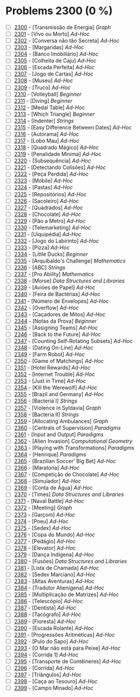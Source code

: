 # Problems 2300 (0 %)


- [ ] [2300](https://www.beecrowd.com.br/judge/pt/problems/view/2300) - [Transmissão de Energia] *Graph*
- [ ] [2301](https://www.beecrowd.com.br/judge/pt/problems/view/2301) - [Vivo ou Morto] *Ad-Hoc*
- [ ] [2302](https://www.beecrowd.com.br/judge/pt/problems/view/2302) - [Conversa não tão Secreta] *Ad-Hoc*
- [ ] [2303](https://www.beecrowd.com.br/judge/pt/problems/view/2303) - [Margaridas] *Ad-Hoc*
- [ ] [2304](https://www.beecrowd.com.br/judge/pt/problems/view/2304) - [Banco Imobiliário] *Ad-Hoc*
- [ ] [2305](https://www.beecrowd.com.br/judge/pt/problems/view/2305) - [Colheita de Caju] *Ad-Hoc*
- [ ] [2306](https://www.beecrowd.com.br/judge/pt/problems/view/2306) - [Escada Perfeita] *Ad-Hoc*
- [ ] [2307](https://www.beecrowd.com.br/judge/pt/problems/view/2307) - [Jogo de Cartas] *Ad-Hoc*
- [ ] [2308](https://www.beecrowd.com.br/judge/pt/problems/view/2308) - [Museu] *Ad-Hoc*
- [ ] [2309](https://www.beecrowd.com.br/judge/pt/problems/view/2309) - [Truco] *Ad-Hoc*
- [ ] [2310](https://www.beecrowd.com.br/judge/pt/problems/view/2310) - [Volleyball] *Beginner*
- [ ] [2311](https://www.beecrowd.com.br/judge/pt/problems/view/2311) - [Diving] *Beginner*
- [ ] [2312](https://www.beecrowd.com.br/judge/pt/problems/view/2312) - [Medal Table] *Ad-Hoc*
- [ ] [2313](https://www.beecrowd.com.br/judge/pt/problems/view/2313) - [Which Triangle] *Beginner*
- [ ] [2314](https://www.beecrowd.com.br/judge/pt/problems/view/2314) - [Indenter] *Strings*
- [ ] [2315](https://www.beecrowd.com.br/judge/pt/problems/view/2315) - [Easy Difference Between Dates] *Ad-Hoc*
- [ ] [2316](https://www.beecrowd.com.br/judge/pt/problems/view/2316) - [Autorama] *Ad-Hoc*
- [ ] [2317](https://www.beecrowd.com.br/judge/pt/problems/view/2317) - [Lobo Mau] *Ad-Hoc*
- [ ] [2318](https://www.beecrowd.com.br/judge/pt/problems/view/2318) - [Quadrado Mágico] *Ad-Hoc*
- [ ] [2319](https://www.beecrowd.com.br/judge/pt/problems/view/2319) - [Penalidade Mínima] *Ad-Hoc*
- [ ] [2320](https://www.beecrowd.com.br/judge/pt/problems/view/2320) - [Subsequência] *Ad-Hoc*
- [ ] [2321](https://www.beecrowd.com.br/judge/pt/problems/view/2321) - [Detectando Colisões] *Ad-Hoc*
- [ ] [2322](https://www.beecrowd.com.br/judge/pt/problems/view/2322) - [Peça Perdida] *Ad-Hoc*
- [ ] [2323](https://www.beecrowd.com.br/judge/pt/problems/view/2323) - [Móbile] *Ad-Hoc*
- [ ] [2324](https://www.beecrowd.com.br/judge/pt/problems/view/2324) - [Pastas] *Ad-Hoc*
- [ ] [2325](https://www.beecrowd.com.br/judge/pt/problems/view/2325) - [Repositórios] *Ad-Hoc*
- [ ] [2326](https://www.beecrowd.com.br/judge/pt/problems/view/2326) - [Sacoleiro] *Ad-Hoc*
- [ ] [2327](https://www.beecrowd.com.br/judge/pt/problems/view/2327) - [Quadrados] *Ad-Hoc*
- [ ] [2328](https://www.beecrowd.com.br/judge/pt/problems/view/2328) - [Chocolate] *Ad-Hoc*
- [ ] [2329](https://www.beecrowd.com.br/judge/pt/problems/view/2329) - [Pão a Metro] *Ad-Hoc*
- [ ] [2330](https://www.beecrowd.com.br/judge/pt/problems/view/2330) - [Telemarketing] *Ad-Hoc*
- [ ] [2331](https://www.beecrowd.com.br/judge/pt/problems/view/2331) - [Uiquipédia] *Ad-Hoc*
- [ ] [2332](https://www.beecrowd.com.br/judge/pt/problems/view/2332) - [Jogo do Labirinto] *Ad-Hoc*
- [ ] [2333](https://www.beecrowd.com.br/judge/pt/problems/view/2333) - [Pizza] *Ad-Hoc*
- [ ] [2334](https://www.beecrowd.com.br/judge/pt/problems/view/2334) - [Little Ducks] *Beginner*
- [ ] [2335](https://www.beecrowd.com.br/judge/pt/problems/view/2335) - [Arquibaldo's Challenge] *Mathematics*
- [ ] [2336](https://www.beecrowd.com.br/judge/pt/problems/view/2336) - [ABC] *Strings*
- [ ] [2337](https://www.beecrowd.com.br/judge/pt/problems/view/2337) - [Pro Ability] *Mathematics*
- [ ] [2338](https://www.beecrowd.com.br/judge/pt/problems/view/2338) - [Morse] *Data Structures and Libraries*
- [ ] [2339](https://www.beecrowd.com.br/judge/pt/problems/view/2339) - [Aviões de Papel] *Ad-Hoc*
- [ ] [2340](https://www.beecrowd.com.br/judge/pt/problems/view/2340) - [Feira de Bactérias] *Ad-Hoc*
- [ ] [2341](https://www.beecrowd.com.br/judge/pt/problems/view/2341) - [Número de Envelopes] *Ad-Hoc*
- [ ] [2342](https://www.beecrowd.com.br/judge/pt/problems/view/2342) - [Overflow] *Ad-Hoc*
- [ ] [2343](https://www.beecrowd.com.br/judge/pt/problems/view/2343) - [Caçadores de Mitos] *Ad-Hoc*
- [ ] [2344](https://www.beecrowd.com.br/judge/pt/problems/view/2344) - [Notas da Prova] *Beginner*
- [ ] [2345](https://www.beecrowd.com.br/judge/pt/problems/view/2345) - [Assigning Teams] *Ad-Hoc*
- [ ] [2346](https://www.beecrowd.com.br/judge/pt/problems/view/2346) - [Back to the Future] *Ad-Hoc*
- [ ] [2347](https://www.beecrowd.com.br/judge/pt/problems/view/2347) - [Counting Self-Rotating Subsets] *Ad-Hoc*
- [ ] [2348](https://www.beecrowd.com.br/judge/pt/problems/view/2348) - [Dating On-Line] *Ad-Hoc*
- [ ] [2349](https://www.beecrowd.com.br/judge/pt/problems/view/2349) - [Farm Robot] *Ad-Hoc*
- [ ] [2350](https://www.beecrowd.com.br/judge/pt/problems/view/2350) - [Game of Matchings] *Ad-Hoc*
- [ ] [2351](https://www.beecrowd.com.br/judge/pt/problems/view/2351) - [Hotel Rewards] *Ad-Hoc*
- [ ] [2352](https://www.beecrowd.com.br/judge/pt/problems/view/2352) - [Internet Trouble] *Ad-Hoc*
- [ ] [2353](https://www.beecrowd.com.br/judge/pt/problems/view/2353) - [Just in Time] *Ad-Hoc*
- [ ] [2354](https://www.beecrowd.com.br/judge/pt/problems/view/2354) - [Kill the Werewolf] *Ad-Hoc*
- [ ] [2355](https://www.beecrowd.com.br/judge/pt/problems/view/2355) - [Brazil and Germany] *Ad-Hoc*
- [ ] [2356](https://www.beecrowd.com.br/judge/pt/problems/view/2356) - [Bacteria I] *Strings*
- [ ] [2357](https://www.beecrowd.com.br/judge/pt/problems/view/2357) - [Violence in Syldavia] *Graph*
- [ ] [2358](https://www.beecrowd.com.br/judge/pt/problems/view/2358) - [Bacteria II] *Strings*
- [ ] [2359](https://www.beecrowd.com.br/judge/pt/problems/view/2359) - [Allocating Ambulances] *Graph*
- [ ] [2360](https://www.beecrowd.com.br/judge/pt/problems/view/2360) - [Centrals of Supervision] *Paradigms*
- [ ] [2361](https://www.beecrowd.com.br/judge/pt/problems/view/2361) - [Input and Output] *Paradigms*
- [ ] [2362](https://www.beecrowd.com.br/judge/pt/problems/view/2362) - [Alien Invasion] *Computational Geometry*
- [ ] [2363](https://www.beecrowd.com.br/judge/pt/problems/view/2363) - [Playing with Transformations] *Paradigms*
- [ ] [2364](https://www.beecrowd.com.br/judge/pt/problems/view/2364) - [Henrique] *Paradigms*
- [ ] [2365](https://www.beecrowd.com.br/judge/pt/problems/view/2365) - [Brazilian Soccer' Big Bet] *Ad-Hoc*
- [ ] [2366](https://www.beecrowd.com.br/judge/pt/problems/view/2366) - [Maratona] *Ad-Hoc*
- [ ] [2367](https://www.beecrowd.com.br/judge/pt/problems/view/2367) - [Competição de Chocolate] *Ad-Hoc*
- [ ] [2368](https://www.beecrowd.com.br/judge/pt/problems/view/2368) - [Simulador] *Ad-Hoc*
- [ ] [2369](https://www.beecrowd.com.br/judge/pt/problems/view/2369) - [Conta de Água] *Ad-Hoc*
- [ ] [2370](https://www.beecrowd.com.br/judge/pt/problems/view/2370) - [Times] *Data Structures and Libraries*
- [ ] [2371](https://www.beecrowd.com.br/judge/pt/problems/view/2371) - [Naval Battle] *Ad-Hoc*
- [ ] [2372](https://www.beecrowd.com.br/judge/pt/problems/view/2372) - [Meeting] *Graph*
- [ ] [2373](https://www.beecrowd.com.br/judge/pt/problems/view/2373) - [Garçom] *Ad-Hoc*
- [ ] [2374](https://www.beecrowd.com.br/judge/pt/problems/view/2374) - [Pneu] *Ad-Hoc*
- [ ] [2375](https://www.beecrowd.com.br/judge/pt/problems/view/2375) - [Sedex] *Ad-Hoc*
- [ ] [2376](https://www.beecrowd.com.br/judge/pt/problems/view/2376) - [Copa do Mundo] *Ad-Hoc*
- [ ] [2377](https://www.beecrowd.com.br/judge/pt/problems/view/2377) - [Pedágio] *Ad-Hoc*
- [ ] [2378](https://www.beecrowd.com.br/judge/pt/problems/view/2378) - [Elevator] *Ad-Hoc*
- [ ] [2379](https://www.beecrowd.com.br/judge/pt/problems/view/2379) - [Dança Indígena] *Ad-Hoc*
- [ ] [2380](https://www.beecrowd.com.br/judge/pt/problems/view/2380) - [Fusões] *Data Structures and Libraries*
- [ ] [2381](https://www.beecrowd.com.br/judge/pt/problems/view/2381) - [Lista de Chamada] *Ad-Hoc*
- [ ] [2382](https://www.beecrowd.com.br/judge/pt/problems/view/2382) - [Sedex Marciano] *Ad-Hoc*
- [ ] [2383](https://www.beecrowd.com.br/judge/pt/problems/view/2383) - [Altas Aventuras] *Ad-Hoc*
- [ ] [2384](https://www.beecrowd.com.br/judge/pt/problems/view/2384) - [Tradutor Alienígena] *Ad-Hoc*
- [ ] [2385](https://www.beecrowd.com.br/judge/pt/problems/view/2385) - [Multiplicação de Matrizes] *Ad-Hoc*
- [ ] [2386](https://www.beecrowd.com.br/judge/pt/problems/view/2386) - [Telescópio] *Ad-Hoc*
- [ ] [2387](https://www.beecrowd.com.br/judge/pt/problems/view/2387) - [Dentista] *Ad-Hoc*
- [ ] [2388](https://www.beecrowd.com.br/judge/pt/problems/view/2388) - [Tacógrafo] *Ad-Hoc*
- [ ] [2389](https://www.beecrowd.com.br/judge/pt/problems/view/2389) - [Floresta] *Ad-Hoc*
- [ ] [2390](https://www.beecrowd.com.br/judge/pt/problems/view/2390) - [Escada Rolante] *Ad-Hoc*
- [ ] [2391](https://www.beecrowd.com.br/judge/pt/problems/view/2391) - [Progressões Aritméticas] *Ad-Hoc*
- [ ] [2392](https://www.beecrowd.com.br/judge/pt/problems/view/2392) - [Pulo do Sapo] *Ad-Hoc*
- [ ] [2393](https://www.beecrowd.com.br/judge/pt/problems/view/2393) - [O Mar não está para Peixe] *Ad-Hoc*
- [ ] [2394](https://www.beecrowd.com.br/judge/pt/problems/view/2394) - [Corrida 1] *Ad-Hoc*
- [ ] [2395](https://www.beecrowd.com.br/judge/pt/problems/view/2395) - [Transporte de Contêineres] *Ad-Hoc*
- [ ] [2396](https://www.beecrowd.com.br/judge/pt/problems/view/2396) - [Corrida] *Ad-Hoc*
- [ ] [2397](https://www.beecrowd.com.br/judge/pt/problems/view/2397) - [Triângulos] *Ad-Hoc*
- [ ] [2398](https://www.beecrowd.com.br/judge/pt/problems/view/2398) - [Caça ao Tesouro] *Ad-Hoc*
- [ ] [2399](https://www.beecrowd.com.br/judge/pt/problems/view/2399) - [Campo Minado] *Ad-Hoc*